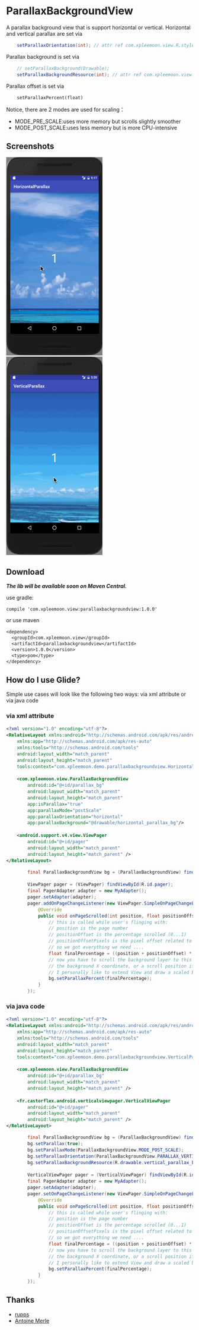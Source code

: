 # ParallaxBackgroundView

A parallax background view that is support horizontal or vertical. Horizontal and vertical parallax are set via

```Java
	setParallaxOrientation(int); // attr ref com.xpleemoon.view.R.styleable#ParallaxBackgroundView_parallaxOrientation)
```

Parallax background is set via

```Java
	// setParallaxBackground(Drawable);
	setParallaxBackgroundResource(int); // attr ref com.xpleemoon.view.R.styleable#ParallaxBackgroundView_parallaxBackground
```

Parallax offset is set via

```
	setParallaxPercent(float)
```

Notice, there are 2 modes are used for scaling：
  - MODE_PRE_SCALE:uses more memory but scrolls slightly smoother
  - MODE_POST_SCALE:uses less memory but is more CPU-intensive

## Screenshots

![horizontal_parallax_bg](https://github.com/xpleemoon/ParallaxBackgroundView/blob/master/art/horizontal_parallax_bg.gif?raw=true)
![vertical_parallax_bg](https://github.com/xpleemoon/ParallaxBackgroundView/blob/master/art/vertical_parallax_bg.gif?raw=true)

## Download

***The lib will be available soon on Maven Central.***

use gradle:

```
compile 'com.xpleemoon.view:parallaxbackgroundview:1.0.0'
```
or use maven

```
<dependency>
  <groupId>com.xpleemoon.view</groupId>
  <artifactId>parallaxbackgroundview</artifactId>
  <version>1.0.0</version>
  <type>pom</type>
</dependency>
```


## How do I use Glide?

Simple use cases will look like the following two ways: via xml attribute or via java code

### via xml attribute

```Xml
<?xml version="1.0" encoding="utf-8"?>
<RelativeLayout xmlns:android="http://schemas.android.com/apk/res/android"
    xmlns:app="http://schemas.android.com/apk/res-auto"
    xmlns:tools="http://schemas.android.com/tools"
    android:layout_width="match_parent"
    android:layout_height="match_parent"
    tools:context="com.xpleemoon.demo.parallaxbackgroundview.HorizontalParallaxActivity">

    <com.xpleemoon.view.ParallaxBackgroundView
        android:id="@+id/parallax_bg"
        android:layout_width="match_parent"
        android:layout_height="match_parent"
        app:isParallax="true"
        app:parallaxMode="postScale"
        app:parallaxOrientation="horizontal"
        app:parallaxBackground="@drawable/horizontal_parallax_bg"/>

    <android.support.v4.view.ViewPager
        android:id="@+id/pager"
        android:layout_width="match_parent"
        android:layout_height="match_parent" />
</RelativeLayout>
```
```Java
        final ParallaxBackgroundView bg = (ParallaxBackgroundView) findViewById(R.id.parallax_bg);

        ViewPager pager = (ViewPager) findViewById(R.id.pager);
        final PagerAdapter adapter = new MyAdapter();
        pager.setAdapter(adapter);
        pager.addOnPageChangeListener(new ViewPager.SimpleOnPageChangeListener() {
            @Override
            public void onPageScrolled(int position, float positionOffset, int positionOffsetPixels) {
                // this is called while user's flinging with:
                // position is the page number
                // positionOffset is the percentage scrolled (0...1)
                // positionOffsetPixels is the pixel offset related to that percentage
                // so we got everything we need ....
                float finalPercentage = ((position + positionOffset) * 100 / adapter.getCount()); // percentage of this page+offset respect the total pages
                // now you have to scroll the background layer to this position. You can either adjust the clipping or
                // the background X coordinate, or a scroll position if you use an image inside an scrollview ...
                // I personally like to extend View and draw a scaled bitmap with a clipping region (drawBitmap with Rect parameters), so just modifying the X position then calling invalidate will do. See attached source ParallaxBackground
                bg.setParallaxPercent(finalPercentage);
            }
        });
```

### via java code

```Xml
<?xml version="1.0" encoding="utf-8"?>
<RelativeLayout xmlns:android="http://schemas.android.com/apk/res/android"
    xmlns:app="http://schemas.android.com/apk/res-auto"
    xmlns:tools="http://schemas.android.com/tools"
    android:layout_width="match_parent"
    android:layout_height="match_parent"
    tools:context="com.xpleemoon.demo.parallaxbackgroundview.VerticalParallaxActivity">

    <com.xpleemoon.view.ParallaxBackgroundView
        android:id="@+id/parallax_bg"
        android:layout_width="match_parent"
        android:layout_height="match_parent" />

    <fr.castorflex.android.verticalviewpager.VerticalViewPager
        android:id="@+id/pager"
        android:layout_width="match_parent"
        android:layout_height="match_parent" />
</RelativeLayout>
```
```Java
        final ParallaxBackgroundView bg = (ParallaxBackgroundView) findViewById(R.id.parallax_bg);
        bg.setParallax(true);
        bg.setParallaxMode(ParallaxBackgroundView.MODE_POST_SCALE);
        bg.setParallaxOrientation(ParallaxBackgroundView.PARALLAX_VERTICAL);
        bg.setParallaxBackgroundResource(R.drawable.vertical_parallax_bg);

        VerticalViewPager pager = (VerticalViewPager) findViewById(R.id.pager);
        final PagerAdapter adapter = new MyAdapter();
        pager.setAdapter(adapter);
        pager.setOnPageChangeListener(new ViewPager.SimpleOnPageChangeListener() {
            @Override
            public void onPageScrolled(int position, float positionOffset, int positionOffsetPixels) {
                // this is called while user's flinging with:
                // position is the page number
                // positionOffset is the percentage scrolled (0...1)
                // positionOffsetPixels is the pixel offset related to that percentage
                // so we got everything we need ....
                float finalPercentage = ((position + positionOffset) * 100 / adapter.getCount()); // percentage of this page+offset respect the total pages
                // now you have to scroll the background layer to this position. You can either adjust the clipping or
                // the background X coordinate, or a scroll position if you use an image inside an scrollview ...
                // I personally like to extend View and draw a scaled bitmap with a clipping region (drawBitmap with Rect parameters), so just modifying the X position then calling invalidate will do. See attached source ParallaxBackground
                bg.setParallaxPercent(finalPercentage);
            }
        });
```

## Thanks

- [rupps](http://stackoverflow.com/questions/17207612/how-to-have-a-wider-image-scrolling-in-the-background?answertab=votes#tab-top)
- [Antoine Merle](https://github.com/castorflex/VerticalViewPager)

